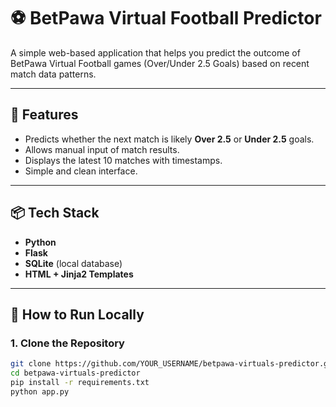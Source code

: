 # ⚽ BetPawa Virtual Football Predictor

A simple web-based application that helps you predict the outcome of BetPawa Virtual Football games (Over/Under 2.5 Goals) based on recent match data patterns.

---

## 🔮 Features

- Predicts whether the next match is likely **Over 2.5** or **Under 2.5** goals.
- Allows manual input of match results.
- Displays the latest 10 matches with timestamps.
- Simple and clean interface.

---

## 📦 Tech Stack

- **Python**
- **Flask**
- **SQLite** (local database)
- **HTML + Jinja2 Templates**

---

## 🚀 How to Run Locally

### 1. Clone the Repository
```bash
git clone https://github.com/YOUR_USERNAME/betpawa-virtuals-predictor.git
cd betpawa-virtuals-predictor
pip install -r requirements.txt
python app.py
